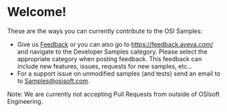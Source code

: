 # Welcome!

These are the ways you can currently contribute to the OSI Samples:

- Give us [Feedback](https://datahub.feedback.aveva.com/ideas/search?category=7135134109509567625&query=sample) or you can also go to https://feedback.aveva.com/ and navigate to the Developer Samples category.  Please select the appropriate category when posting feedback.  This feedback can include new features, issues, requests for new samples, etc...
- For a support issue on unmodified samples (and tests) send an email to to Samples@osisoft.com.

Note: We are currently not accepting Pull Requests from outside of OSIsoft Engineering.

